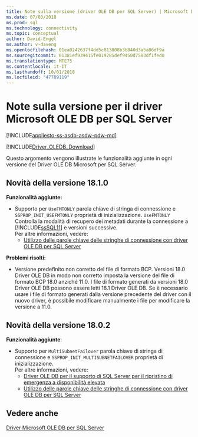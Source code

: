 ```yaml
---
title: Note sulla versione (driver OLE DB per SQL Server) | Microsoft Docs
ms.date: 07/03/2018
ms.prod: sql
ms.technology: connectivity
ms.topic: conceptual
author: David-Engel
ms.author: v-daveng
ms.openlocfilehash: 01ea0242637f4dd5c813808b3b840d3a5a86df9a
ms.sourcegitcommit: 61381ef939415fe019285def9450d7583df1fed0
ms.translationtype: MTE75
ms.contentlocale: it-IT
ms.lasthandoff: 10/01/2018
ms.locfileid: "47789119"
---
```

# <a name="release-notes-for-the-microsoft-ole-db-driver-for-sql-server"></a>Note sulla versione per il driver Microsoft OLE DB per SQL Server
[!INCLUDE[appliesto-ss-asdb-asdw-pdw-md](../../includes/appliesto-ss-asdb-asdw-pdw-md.md)]

[!INCLUDE[Driver_OLEDB_Download](../../includes/driver_oledb_download.md)]

Questo argomento vengono illustrate le funzionalità aggiunte in ogni versione del Driver OLE DB Microsoft per SQL Server.

## <a name="whats-new-in-version-1810"></a>Novità della versione 18.1.0

**Funzionalità aggiunte:**

* Supporto per `UseFMTONLY` parola chiave di stringa di connessione e `SSPROP_INIT_USEFMTONLY` proprietà di inizializzazione.
`UseFMTONLY` Controlla la modalità di recupero dei metadati durante la connessione a [!INCLUDE[ssSQL11](../../includes/sssql11-md.md)] e versioni successive.  
Per altre informazioni, vedere:
  * [Utilizzo delle parole chiave delle stringhe di connessione con driver OLE DB per SQL Server](applications/using-connection-string-keywords-with-oledb-driver-for-sql-server.md)

**Problemi risolti:**

* Versione predefinito non corretto del file di formato BCP. Versioni 18.0 Driver OLE DB in modo non corretto imposta la versione del file di formato BCP 18.0 anziché 11.0. I file di formato generati da versioni 18.0 Driver OLE DB possono essere letti 18.1 Driver OLE DB. Se è necessario usare i file di formato generati dalla versione precedente del driver con il nuovo driver, è possibile modificare manualmente i file per modificare la versione a 11.0.

## <a name="whats-new-in-version-1802"></a>Novità della versione 18.0.2

**Funzionalità aggiunte**:

* Supporto per `MultiSubnetFailover` parola chiave di stringa di connessione e `SSPROP_INIT_MULTISUBNETFAILOVER` proprietà di inizializzazione.  
Per altre informazioni, vedere:  
  * [Driver OLE DB per il supporto di SQL Server per il ripristino di emergenza a disponibilità elevata](features/oledb-driver-for-sql-server-support-for-high-availability-disaster-recovery.md)  
  * [Utilizzo delle parole chiave delle stringhe di connessione con driver OLE DB per SQL Server](applications/using-connection-string-keywords-with-oledb-driver-for-sql-server.md)

## <a name="see-also"></a>Vedere anche
[Driver Microsoft OLE DB per SQL Server](oledb-driver-for-sql-server.md)
